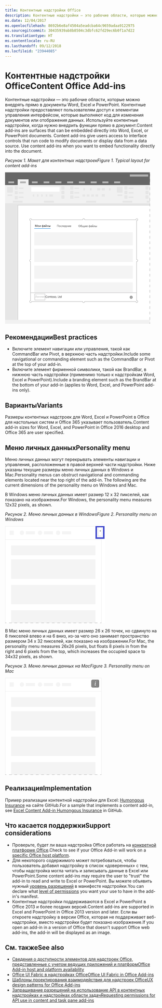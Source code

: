 ```yaml
---
title: Контентные надстройки Office
description: Контентные надстройки — это рабочие области, которые можно внедрять прямо в документы Word, Excel и PowerPoint. Контентные надстройки предоставляют пользователям доступ к элементам управления интерфейсом, которые выполняют код для изменения документов или отображения данных из источника данных.
ms.date: 12/04/2017
ms.openlocfilehash: 8692b6e8af4504a5eadcba64c9659adaa9122975
ms.sourcegitcommit: 30435939ab8b8504c3dbfc62fd29ec6b0f1a7d22
ms.translationtype: HT
ms.contentlocale: ru-RU
ms.lasthandoff: 09/12/2018
ms.locfileid: "23944085"
---
```

# <a name="content-office-add-ins"></a><span data-ttu-id="73485-103">Контентные надстройки Office</span><span class="sxs-lookup"><span data-stu-id="73485-103">Content Office Add-ins</span></span>

<span data-ttu-id="73485-p101">Контентные надстройки — это рабочие области, которые можно внедрять прямо в документы Word, Excel и PowerPoint. Контентные надстройки предоставляют пользователям доступ к элементам управления интерфейсом, которые выполняют код для изменения документов или отображения данных. Используйте контентные надстройки, когда нужно внедрить функции прямо в документ.</span><span class="sxs-lookup"><span data-stu-id="73485-p101">Content add-ins are surfaces that can be embedded directly into Word, Excel, or PowerPoint documents. Content add-ins give users access to interface controls that run code to modify documents or display data from a data source. Use content add-ins when you want to embed functionality directly into the document.</span></span>  

<span data-ttu-id="73485-107">*Рисунок 1. Макет для контентных надстроек*</span><span class="sxs-lookup"><span data-stu-id="73485-107">*Figure 1. Typical layout for content add-ins*</span></span>

![Изображение, на котором показан типичный макет контентной надстройки.](../images/overview-with-app-content.png)

## <a name="best-practices"></a><span data-ttu-id="73485-109">Рекомендации</span><span class="sxs-lookup"><span data-stu-id="73485-109">Best practices</span></span>

- <span data-ttu-id="73485-110">Включите элемент навигации или управления, такой как CommandBar или Pivot, в верхнюю часть надстройки.</span><span class="sxs-lookup"><span data-stu-id="73485-110">Include some navigational or commanding element such as the CommandBar or Pivot at the top of your add-in.</span></span>
- <span data-ttu-id="73485-111">Включите элемент фирменной символики, такой как BrandBar, в нижнюю часть надстройки (применимо только к надстройкам Word, Excel и PowerPoint).</span><span class="sxs-lookup"><span data-stu-id="73485-111">Include a branding element such as the BrandBar at the bottom of your add-in (applies to Word, Excel, and PowerPoint add-ins only).</span></span>

## <a name="variants"></a><span data-ttu-id="73485-112">Варианты</span><span class="sxs-lookup"><span data-stu-id="73485-112">Variants</span></span>

<span data-ttu-id="73485-113">Размеры контентных надстроек для Word, Excel и PowerPoint в Office для настольных систем и Office 365 указывает пользователь.</span><span class="sxs-lookup"><span data-stu-id="73485-113">Content add-in sizes for Word, Excel, and PowerPoint in Office 2016 desktop and Office 365 are user specified.</span></span>

## <a name="personality-menu"></a><span data-ttu-id="73485-114">Меню личных данных</span><span class="sxs-lookup"><span data-stu-id="73485-114">Personality menu</span></span>

<span data-ttu-id="73485-p102">Меню личных данных могут перекрывать элементы навигации и управления, расположенные в правой верхней части надстройки. Ниже указаны текущие размеры меню личных данных в Windows и Mac.</span><span class="sxs-lookup"><span data-stu-id="73485-p102">Personality menus can obstruct navigational and commanding elements located near the top right of the add-in. The following are the current dimensions of the personality menu on Windows and Mac.</span></span>

<span data-ttu-id="73485-117">В Windows меню личных данных имеет размер 12 x 32 пикселей, как показано на изображении.</span><span class="sxs-lookup"><span data-stu-id="73485-117">For Windows, the personality menu measures 12x32 pixels, as shown.</span></span>

<span data-ttu-id="73485-118">*Рисунок 2. Меню личных данных в Windows*</span><span class="sxs-lookup"><span data-stu-id="73485-118">*Figure 2. Personality menu on Windows*</span></span> 

![Изображение меню личных данных на компьютере с Windows](../images/personality-menu-win.png)


<span data-ttu-id="73485-120">В Mac меню личных данных имеет размер 26 x 26 точек, но сдвинуто на 8 пикселей влево и на 6 вниз, из-за чего оно занимает пространство размером 34 x 32 пикселей, как показано на изображении.</span><span class="sxs-lookup"><span data-stu-id="73485-120">For Mac, the personality menu measures 26x26 pixels, but floats 8 pixels in from the right and 6 pixels from the top, which increases the occupied space to 34x32 pixels, as shown.</span></span>

<span data-ttu-id="73485-121">*Рисунок 3. Меню личных данных на Mac*</span><span class="sxs-lookup"><span data-stu-id="73485-121">*Figure 3. Personality menu on Mac*</span></span>

![Изображение меню личных данных на компьютере с Mac](../images/personality-menu-mac.png)

## <a name="implementation"></a><span data-ttu-id="73485-123">Реализация</span><span class="sxs-lookup"><span data-stu-id="73485-123">Implementation</span></span>

<span data-ttu-id="73485-124">Пример реализации контентной надстройки для Excel: [Humongous Insurance](https://github.com/OfficeDev/Excel-Content-Add-in-Humongous-Insurance) на сайте GitHub.</span><span class="sxs-lookup"><span data-stu-id="73485-124">For a sample that implements a content add-in, see [Excel Content Add-in Humongous Insurance](https://github.com/OfficeDev/Excel-Content-Add-in-Humongous-Insurance) in GitHub.</span></span>

## <a name="support-considerations"></a><span data-ttu-id="73485-125">Что касается поддержки</span><span class="sxs-lookup"><span data-stu-id="73485-125">Support considerations</span></span>
- <span data-ttu-id="73485-126">Проверьте, будет ли ваша надстройка Office работать на [конкретной платформе Office](https://docs.microsoft.com/office/dev/add-ins/overview/office-add-in-availability).</span><span class="sxs-lookup"><span data-stu-id="73485-126">Check to see if your Office Add-in will work on a [specific Office host platform](https://docs.microsoft.com/office/dev/add-ins/overview/office-add-in-availability).</span></span> 
- <span data-ttu-id="73485-127">Для некоторого содержимого может потребоваться, чтобы пользователь добавил надстройку в список «доверенных» с тем, чтобы надстройка могла читать и записывать данные в Excel или PowerPoint.</span><span class="sxs-lookup"><span data-stu-id="73485-127">Some content add-ins may require the user to "trust" the add-in to read and write to Excel or PowerPoint.</span></span> <span data-ttu-id="73485-128">Вы можете объявить нужный [уровень разрешений](https://docs.microsoft.com/office/dev/add-ins/develop/requesting-permissions-for-api-use-in-content-and-task-pane-add-ins) в манифесте надстройки.</span><span class="sxs-lookup"><span data-stu-id="73485-128">You can declare what [level of permissions](https://docs.microsoft.com/office/dev/add-ins/develop/requesting-permissions-for-api-use-in-content-and-task-pane-add-ins) you want your use to have in the add-in's manifest.</span></span>  
- <span data-ttu-id="73485-129">Контентные надстройки поддерживаются в Excel и PowerPoint в Office 2013 и более поздних версий.</span><span class="sxs-lookup"><span data-stu-id="73485-129">Content add-ins are supported in Excel and PowerPoint in Office 2013 version and later.</span></span> <span data-ttu-id="73485-130">Если вы откроете надстройку в версии Office, которая не поддерживает веб-надстройки, вместо надстройки будет показано изображение.</span><span class="sxs-lookup"><span data-stu-id="73485-130">If you open an add-in in a version of Office that doesn't support Office web add-ins, the add-in will be displayed as an image.</span></span>

## <a name="see-also"></a><span data-ttu-id="73485-131">См. также</span><span class="sxs-lookup"><span data-stu-id="73485-131">See also</span></span>
- [<span data-ttu-id="73485-132">Сведения о доступности элементов для надстроек Office, представленные с учетом ведущих приложений и платформ</span><span class="sxs-lookup"><span data-stu-id="73485-132">Office Add-in host and platform availability</span></span>](https://docs.microsoft.com/office/dev/add-ins/overview/office-add-in-availability)
- [<span data-ttu-id="73485-133">Office UI Fabric в надстройках Office</span><span class="sxs-lookup"><span data-stu-id="73485-133">Office UI Fabric in Office Add-ins</span></span>](https://docs.microsoft.com/office/dev/add-ins/design/office-ui-fabric) 
- [<span data-ttu-id="73485-134">Шаблоны проектирования взаимодействия для надстроек Office</span><span class="sxs-lookup"><span data-stu-id="73485-134">UX design patterns for Office Add-ins</span></span>](https://docs.microsoft.com/office/dev/add-ins/design/ux-design-pattern-templates)
- [<span data-ttu-id="73485-135">Запрашивание разрешений на использование API в контентных надстройках и надстройках области задач</span><span class="sxs-lookup"><span data-stu-id="73485-135">Requesting permissions for API use in content and task pane add-ins</span></span>](https://docs.microsoft.com/office/dev/add-ins/develop/requesting-permissions-for-api-use-in-content-and-task-pane-add-ins)
